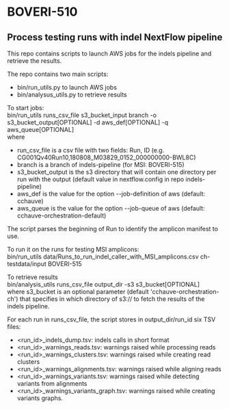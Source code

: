 # BOVERI-510
## Process testing runs with indel NextFlow pipeline

This repo contains scripts to launch AWS jobs for the indels pipeline and
retrieve the results.

The repo contains two main scripts:
- bin/run_utils.py to launch AWS jobs
- bin/analysus_utils.py to retrieve results

To start jobs:  
bin/run_utils runs_csv_file s3_bucket_input branch -o s3_bucket_output[OPTIONAL] -d aws_def[OPTIONAL] -q aws_queue[OPTIONAL]  
where  
- run_csv_file is a csv file with two fields: Run, ID
  (e.g. CG001Qv40Run10,180808_M03829_0152_000000000-BWL8C)
- branch is a branch of indels-pipeline (for MSI: BOVERI-515)
- s3_bucket_output is the s3 directory that will contain one directory per run with the output
  (default value in nextflow.config in repo indels-pipeline)
- aws_def is the value for the option --job-definition of aws
  (default: cchauve)
- aws_queue is the value for the option --job-queue of aws
  (default: cchauve-orchestration-default)

The script parses the beginning of Run to identify the amplicon manifest to use.

To run it on the runs for testing MSI amplicons:  
bin/run_utils data/Runs_to_run_indel_caller_with_MSI_amplicons.csv ch-testdata/input BOVERI-515  

To retrieve results  
bin/analysis_utils runs_csv_file output_dir -s3 s3_bucket[OPTIONAL]  
where s3_bucket is an optional parameter (default 'cchauve-orchestration-ch')
that specifies in which directory of s3:// to fetch the results of the indels
pipeline.


For each run in runs_csv_file, the script stores in output_dir/run_id six TSV
files:  
- <run_id>_indels_dump.tsv: indels calls in short format
- <run_id>_warnings_reads.tsv: warnings raised while processing reads
- <run_id>_warnings_clusters.tsv: warnings raised while creating read clusters
- <run_id>_warnings_alignments.tsv: warnings raised while aligning reads
- <run_id>_warnings_variants.tsv: warnings raised while detecting variants from
  alignments
- <run_id>_warnings_variants_graph.tsv: warnings raised while creating variants
  graphs.
